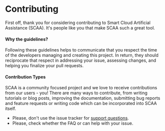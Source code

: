 # Contributing

First off, thank you for considering contributing to Smart Cloud Artificial Assistance \(SCAA\). It's people like you that make SCAA such a great tool.

#### Why the guidelines?

Following these guidelines helps to communicate that you respect the time of the developers managing and creating this project. In return, they should reciprocate that respect in addressing your issue, assessing changes, and helping you finalize your pull requests.

#### Contribution Types

SCAA is a community focused project and we love to receive contributions from our users - you! There are many ways to contribute, from writing tutorials or blog posts, improving the documentation, submitting bug reports and feature requests or writing code which can be incorporated into SCAA itself.

* Please, don't use the issue tracker for [support questions](https://tgtmedia.co.uk/support).
* Please, check whether the FAQ or can help with your issue.

